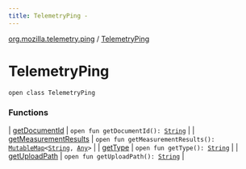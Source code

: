 ```yaml
---
title: TelemetryPing - 
---
```


[org.mozilla.telemetry.ping](../index.html) / [TelemetryPing](./index.html)

# TelemetryPing

`open class TelemetryPing`

### Functions

| [getDocumentId](get-document-id.html) | `open fun getDocumentId(): `[`String`](https://kotlinlang.org/api/latest/jvm/stdlib/kotlin/-string/index.html) |
| [getMeasurementResults](get-measurement-results.html) | `open fun getMeasurementResults(): `[`MutableMap`](https://kotlinlang.org/api/latest/jvm/stdlib/kotlin.collections/-mutable-map/index.html)`<`[`String`](https://kotlinlang.org/api/latest/jvm/stdlib/kotlin/-string/index.html)`, `[`Any`](https://kotlinlang.org/api/latest/jvm/stdlib/kotlin/-any/index.html)`>` |
| [getType](get-type.html) | `open fun getType(): `[`String`](https://kotlinlang.org/api/latest/jvm/stdlib/kotlin/-string/index.html) |
| [getUploadPath](get-upload-path.html) | `open fun getUploadPath(): `[`String`](https://kotlinlang.org/api/latest/jvm/stdlib/kotlin/-string/index.html) |

